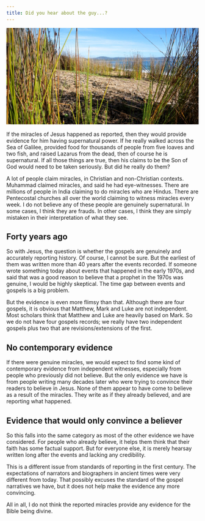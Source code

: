 ```yaml
---
title: Did you hear about the guy...?
---
```


![](durras.resized.jpg)

If the miracles of Jesus happened as reported, then they would provide evidence for him having supernatural power. If he really walked across the Sea of Galilee, provided food for thousands of people from five loaves and two fish, and raised Lazarus from the dead, then of course he is supernatural. If all those things are true, then his claims to be the Son of God would need to be taken seriously. But did he really do them?

A lot of people claim miracles, in Christian and non-Christian contexts. Muhammad claimed miracles, and said he had eye-witnesses. There are millions of people in India claiming to do miracles who are Hindus. There are Pentecostal churches all over the world claiming to witness miracles every week. I do not believe any of these people are genuinely supernatural. In some cases, I think they are frauds. In other cases, I think they are simply mistaken in their interpretation of what they see.

## Forty years ago

So with Jesus, the question is whether the gospels are genuinely and accurately reporting history. Of course, I cannot be sure. But the earliest of them was written more than 40 years after the events recorded. If someone wrote something today about events that happened in the early 1970s, and said that was a good reason to believe that a prophet in the 1970s was genuine, I would be highly skeptical. The time gap between events and gospels is a big problem.

But the evidence is even more flimsy than that. Although there are four gospels, it is obvious that Matthew, Mark and Luke are not independent. Most scholars think that Matthew and Luke are heavily based on Mark. So we do not have four gospels records; we really have two independent gospels plus two that are revisions/extensions of the first.

## No contemporary evidence

If there were genuine miracles, we would expect to find some kind of contemporary evidence from independent witnesses, especially from people who previously did not believe. But the only evidence we have is from people writing many decades later who were trying to convince their readers to believe in Jesus. None of them appear to have come to believe as a result of the miracles. They write as if they already believed, and are reporting what happened.

## Evidence that would only convince a believer

So this falls into the same category as most of the other evidence we have considered. For people who already believe, it helps them think that their faith has some factual support. But for everyone else, it is merely hearsay written long after the events and lacking any credibility.

This is a different issue from standards of reporting in the first century. The expectations of narrators and biographers in ancient times were very different from today. That possibly excuses the standard of the gospel narratives we have, but it does not help make the evidence any more convincing.

All in all, I do not think the reported miracles provide any evidence for the Bible being divine.
